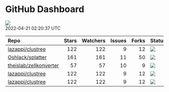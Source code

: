 GitHub Dashboard
================

![](https://github.com/lazappi/gh-dashboard/workflows/Render%20Status/badge.svg)  
2022-04-21 02:20:37 UTC

| Repo                                                                | Stars | Watchers | Issues | Forks | Status                                                                                                                                                   | Commit                                                                                                                                                              |
| :------------------------------------------------------------------ | ----: | -------: | -----: | ----: | :------------------------------------------------------------------------------------------------------------------------------------------------------- | :------------------------------------------------------------------------------------------------------------------------------------------------------------------ |
| [lazappi/clustree](https://github.com/lazappi/clustree)             |   122 |      122 |      9 |    12 | [![](https://github.com/lazappi/clustree/workflows/R-CMD-check/badge.svg)](https://github.com/lazappi/clustree/actions/runs/1443262853)                  | <a href="https://github.com/lazappi/clustree/commit/58cabf6044bf77096f15d6ce5d25156681f4bcfd" title="Merge branch 'master' into develop">58cabf</a>                 |
| [Oshlack/splatter](https://github.com/Oshlack/splatter)             |   161 |      161 |     11 |    50 | [![](https://github.com/Oshlack/splatter/workflows/R-CMD-check-bioc/badge.svg)](https://github.com/Oshlack/splatter/actions/runs/1969258446)             | <a href="https://github.com/Oshlack/splatter/commit/8994c43a46e0e7c2e3d33fa4a732924d740b9b46" title="Merge pull request #134 from wenjie2wang/issue-132">8994c4</a> |
| [theislab/zellkonverter](https://github.com/theislab/zellkonverter) |    57 |       57 |     10 |     9 | [![](https://github.com/theislab/zellkonverter/workflows/R-CMD-check-bioc/badge.svg)](https://github.com/theislab/zellkonverter/actions/runs/2190568486) | <a href="https://github.com/theislab/zellkonverter/commit/6e809ff0e20c7f26acdc4d0cdf98d040d5605063" title="Add GTEX 8 tissues dataset to long tests">6e809f</a>     |
| [lazappi/clustree](https://github.com/lazappi/clustree)             |   122 |      122 |      9 |    12 | [![](https://github.com/lazappi/clustree/workflows/pkgdown/badge.svg)](https://github.com/lazappi/clustree/actions/runs/1443262851)                      | <a href="https://github.com/lazappi/clustree/commit/58cabf6044bf77096f15d6ce5d25156681f4bcfd" title="Merge branch 'master' into develop">58cabf</a>                 |
| [lazappi/clustree](https://github.com/lazappi/clustree)             |   122 |      122 |      9 |    12 | [![](https://github.com/lazappi/clustree/workflows/test-coverage/badge.svg)](https://github.com/lazappi/clustree/actions/runs/1443262845)                | <a href="https://github.com/lazappi/clustree/commit/58cabf6044bf77096f15d6ce5d25156681f4bcfd" title="Merge branch 'master' into develop">58cabf</a>                 |
